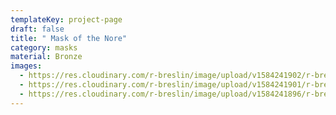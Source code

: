 ```yaml
---
templateKey: project-page
draft: false
title: " Mask of the Nore"
category: masks
material: Bronze
images:
  - https://res.cloudinary.com/r-breslin/image/upload/v1584241902/r-breslin-cloudinary/WORK/MASKS/the-nore/the-nore_the-nore-01_w9rcgs.jpg
  - https://res.cloudinary.com/r-breslin/image/upload/v1584241901/r-breslin-cloudinary/WORK/MASKS/the-nore/the-nore_the-nore-03_iapsot.jpg
  - https://res.cloudinary.com/r-breslin/image/upload/v1584241896/r-breslin-cloudinary/WORK/MASKS/the-nore/the-nore_the-nore-02_qnmqnb.jpg
---
```

